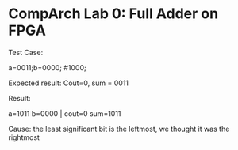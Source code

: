 # CompArch Lab 0: Full Adder on FPGA

Test Case:

a=0011;b=0000; #1000;

Expected result: Cout=0, sum = 0011

Result:

a=1011 b=0000  | cout=0    sum=1011

Cause: the least significant bit is the leftmost, we thought it was the rightmost
